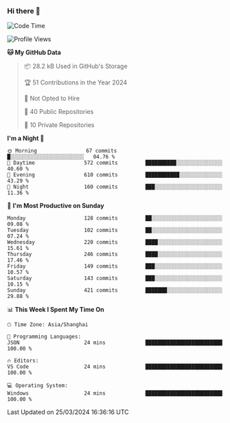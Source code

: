 ### Hi there 👋

<!--
**robinWongM/robinWongM** is a ✨ _special_ ✨ repository because its `README.md` (this file) appears on your GitHub profile.

Here are some ideas to get you started:

- 🔭 I’m currently working on ...
- 🌱 I’m currently learning ...
- 👯 I’m looking to collaborate on ...
- 🤔 I’m looking for help with ...
- 💬 Ask me about ...
- 📫 How to reach me: ...
- 😄 Pronouns: ...
- ⚡ Fun fact: ...
-->

<!--START_SECTION:waka-->
![Code Time](http://img.shields.io/badge/Code%20Time-182%20hrs%2033%20mins-blue)

![Profile Views](http://img.shields.io/badge/Profile%20Views-0-blue)

**🐱 My GitHub Data** 

> 📦 28.2 kB Used in GitHub's Storage 
 > 
> 🏆 51 Contributions in the Year 2024
 > 
> 🚫 Not Opted to Hire
 > 
> 📜 40 Public Repositories 
 > 
> 🔑 10 Private Repositories 
 > 
**I'm a Night 🦉** 

```text
🌞 Morning                67 commits          █░░░░░░░░░░░░░░░░░░░░░░░░   04.76 % 
🌆 Daytime                572 commits         ██████████░░░░░░░░░░░░░░░   40.60 % 
🌃 Evening                610 commits         ███████████░░░░░░░░░░░░░░   43.29 % 
🌙 Night                  160 commits         ███░░░░░░░░░░░░░░░░░░░░░░   11.36 % 
```
📅 **I'm Most Productive on Sunday** 

```text
Monday                   128 commits         ██░░░░░░░░░░░░░░░░░░░░░░░   09.08 % 
Tuesday                  102 commits         ██░░░░░░░░░░░░░░░░░░░░░░░   07.24 % 
Wednesday                220 commits         ████░░░░░░░░░░░░░░░░░░░░░   15.61 % 
Thursday                 246 commits         ████░░░░░░░░░░░░░░░░░░░░░   17.46 % 
Friday                   149 commits         ███░░░░░░░░░░░░░░░░░░░░░░   10.57 % 
Saturday                 143 commits         ███░░░░░░░░░░░░░░░░░░░░░░   10.15 % 
Sunday                   421 commits         ███████░░░░░░░░░░░░░░░░░░   29.88 % 
```


📊 **This Week I Spent My Time On** 

```text
🕑︎ Time Zone: Asia/Shanghai

💬 Programming Languages: 
JSON                     24 mins             █████████████████████████   100.00 % 

🔥 Editors: 
VS Code                  24 mins             █████████████████████████   100.00 % 

💻 Operating System: 
Windows                  24 mins             █████████████████████████   100.00 % 
```


 Last Updated on 25/03/2024 16:36:16 UTC
<!--END_SECTION:waka-->
